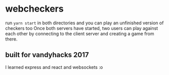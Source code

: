 # webcheckers
run ```yarn start``` in both directories and you can play an unfinished version of checkers too
Once both servers have started, two users can play against each other by connecting to the client server and creating a game from there.
## built for vandyhacks 2017
I learned express and react and websockets :o 
